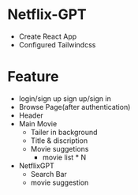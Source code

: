 # Netflix-GPT

- Create React App
- Configured Tailwindcss


# Feature
- login/sign up
    sign up/sign in
- Browse Page(after authentication)
 - Header
 - Main Movie
    - Tailer in background
    - Title & discription
    - Movie suggetions
        - movie list * N
- NetflixGPT
    - Search Bar
    - movie suggestion